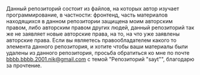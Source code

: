 Данный репозиторий состоит из файлов, на которых автор изучает программирование, в частности: фронтенд, часть материалов находящихся в данном репозитории защищена моим авторским правом, либо авторским правом других людей, данный репозиторий так же не заявляет новые авторские права, на то, на что уже заявлены авторские права. Если вы являетесь правообладателем какого то элемента данного репозитория, и хотите чтобы ваши материалы были удалены из данного репозитория, просьба обратиться ко мне по почте bbbb.bbbb.2001.nik@gmail.com с темой "Репозиторий "sayt"", благодарю за прочтение.